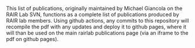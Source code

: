 
This list of publications, originally maintained by Michael Giancola on the RAIR Lab SVN,
functions as a complete list of publications produced by RAIR lab members. Using github
actions, any commits to this repository will recompile the pdf with any updates and deploy it to github pages,
where it will than be used on the main rairlab publications page (via an iframe to the pdf on github pages).  